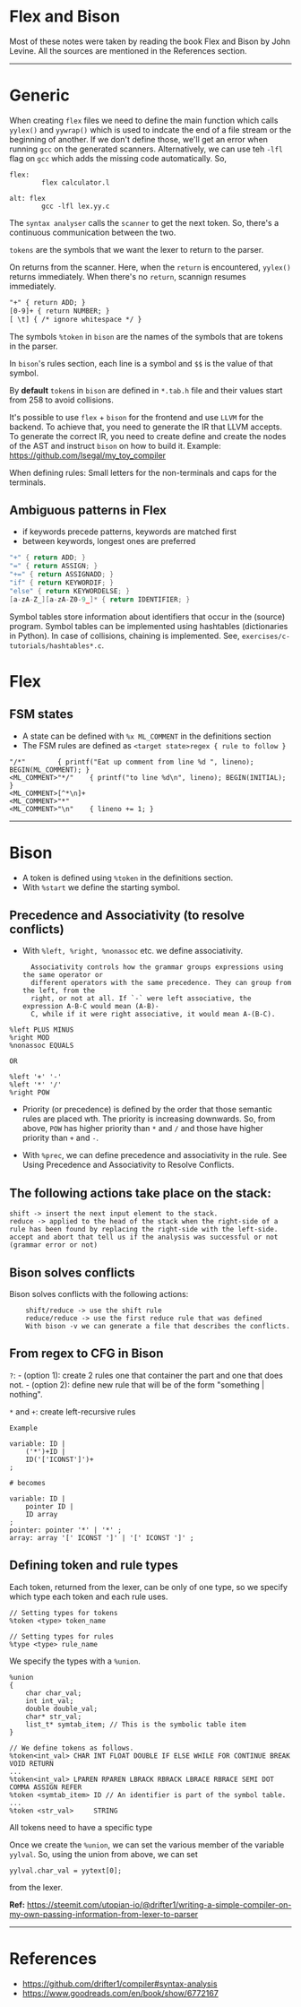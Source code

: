 # Flex and Bison
Most of these notes were taken by reading the book Flex and Bison by John Levine. All the sources are mentioned in the References section.

---

# Generic

When creating `flex` files we need to define the main function which calls `yylex()` and `yywrap()` which is used to indcate the end of a file stream or the beginning of another. If we don't define those, we'll get an error when running `gcc` on the generated scanners. Alternatively, we can use teh `-lfl` flag on `gcc` which adds the missing code automatically. So,

```shell
flex:
        flex calculator.l

alt: flex
        gcc -lfl lex.yy.c
```

The `syntax analyser` calls the `scanner` to get the next token. So, there's a continuous communication between the two.

`tokens` are the symbols that we want the lexer to return to the parser.

On returns from the scanner. Here, when the `return` is encountered, `yylex()` returns immediately. When there's no `return`, scannign resumes immediately.

```flex
"+" { return ADD; }
[0-9]+ { return NUMBER; }
[ \t] { /* ignore whitespace */ }
```

The symbols `%token` in `bison` are the names of the symbols that are tokens in the parser.

In `bison`'s rules section, each line is a symbol and `$$` is the value of that symbol.

By **default** `token`s in `bison` are defined in `*.tab.h` file and their values start from 258 to avoid collisions.

It's possible to use `flex` + `bison` for the frontend and use `LLVM` for the backend.
To achieve that, you need to generate the IR that LLVM accepts.
To generate the correct IR, you need to create define and create the nodes of the AST and instruct `bison` on how to build it.
Example: https://github.com/lsegal/my_toy_compiler

When defining rules: Small letters for the non-terminals and caps for the terminals.

## Ambiguous patterns in Flex

- if keywords precede patterns, keywords are matched first
- between keywords, longest ones are preferred

```C
"+" { return ADD; }
"=" { return ASSIGN; }
"+=" { return ASSIGNADD; }
"if" { return KEYWORDIF; }
"else" { return KEYWORDELSE; }
[a-zA-Z_][a-zA-Z0-9_]* { return IDENTIFIER; }
```

Symbol tables store information about identifiers that occur in the (source) program. Symbol tables can be implemented using hashtables (dictionaries in Python).
In case of collisions, chaining is implemented. See, `exercises/c-tutorials/hashtables*.c`.

# Flex


## FSM states

- A state can be defined with `%x ML_COMMENT` in the definitions section
- The FSM rules are defined as `<target state>regex { rule to follow }`
```
"/*"		{ printf("Eat up comment from line %d ", lineno); BEGIN(ML_COMMENT); }
<ML_COMMENT>"*/" 	{ printf("to line %d\n", lineno); BEGIN(INITIAL); }
<ML_COMMENT>[^*\n]+		
<ML_COMMENT>"*"			
<ML_COMMENT>"\n"	{ lineno += 1; }
```
---

# Bison

- A token is defined using `%token` in the definitions section.
- With `%start` we define the starting symbol.

## Precedence and Associativity (to resolve conflicts)

- With `%left, %right, %nonassoc` etc. we define associativity.

		Associativity controls how the grammar groups expressions using the same operator or
		different operators with the same precedence. They can group from the left, from the
		right, or not at all. If `-` were left associative, the expression A-B-C would mean (A-B)-
		C, while if it were right associative, it would mean A-(B-C).

```
%left PLUS MINUS
%right MOD
%nonassoc EQUALS

OR

%left '+' '-'
%left '*' '/'
%right POW
```

- Priority (or precedence) is defined by the order that those semantic rules are placed wth. The priority is increasing downwards. So, from above, `POW` has higher priority than `*` and `/` and those have higher priority than `+` and `-`.

- With `%prec`, we can define precedence and associativity in the rule. See Using Precedence and Associativity to Resolve Conflicts.

## The following actions take place on the stack:

```
shift -> insert the next input element to the stack.
reduce -> applied to the head of the stack when the right-side of a rule has been found by replacing the right-side with the left-side.
accept and abort that tell us if the analysis was successful or not (grammar error or not)
```

## Bison solves conflicts

Bison solves conflicts with the following actions:

		shift/reduce -> use the shift rule
		reduce/reduce -> use the first reduce rule that was defined
		With bison -v we can generate a file that describes the conflicts.

## From regex to CFG in Bison

`?`: 
	- (option 1): create 2 rules one that container the part and one that does not.
	- (option 2): define new rule that will be of the form "something | nothing".

`*` and `+`: create left-recursive rules

`Example`

```
variable: ID |
    ('*')+ID |
    ID('['ICONST']')+
;

# becomes

variable: ID |
    pointer ID |
    ID array
;
pointer: pointer '*' | '*' ;
array: array '[' ICONST ']' | '[' ICONST ']' ;
```

## Defining token and rule types

Each token, returned from the lexer, can be only of one type, so we specify which type each token and each rule uses.

```
// Setting types for tokens
%token <type> token_name

// Setting types for rules
%type <type> rule_name
```

We specify the types with a `%union`.

```
%union
{
    char char_val;
	int int_val;
	double double_val;
    char* str_val;
	list_t* symtab_item; // This is the symbolic table item
}

// We define tokens as follows.
%token<int_val> CHAR INT FLOAT DOUBLE IF ELSE WHILE FOR CONTINUE BREAK VOID RETURN
...
%token<int_val> LPAREN RPAREN LBRACK RBRACK LBRACE RBRACE SEMI DOT COMMA ASSIGN REFER
%token <symtab_item> ID // An identifier is part of the symbol table.
...
%token <str_val>     STRING
```

All tokens need to have a specific type

Once we create the `%union`, we can set the various member of the variable `yylval`. So, using the union from above, we can set

```
yylval.char_val = yytext[0];
```

from the lexer.

**Ref:** https://steemit.com/utopian-io/@drifter1/writing-a-simple-compiler-on-my-own-passing-information-from-lexer-to-parser

---

# References

- https://github.com/drifter1/compiler#syntax-analysis
- https://www.goodreads.com/en/book/show/6772167
